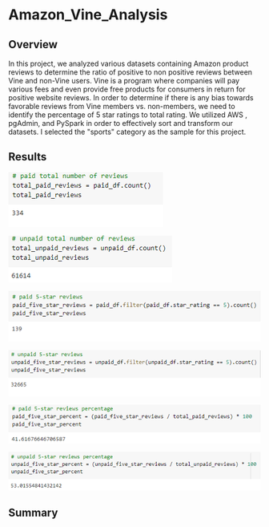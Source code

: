 # Amazon_Vine_Analysis

## Overview

In this project, we analyzed various datasets containing Amazon product reviews to determine the ratio of positive to non positive reviews between Vine and non-Vine users. Vine is a program where companies will pay various fees and even provide free products for consumers in return for positive website reviews. In order to determine if there is any bias towards favorable reviews from Vine members vs. non-members, we need to identify the percentage of 5 star ratings to total rating.  We utilized AWS , pgAdmin, and PySpark in order to effectively sort and transform our datasets. I selected the "sports" category as the sample for this project.

## Results
![](https://github.com/WIPartain/Amazon_Vine_Analysis/blob/main/images/paidreview.png)

![](https://github.com/WIPartain/Amazon_Vine_Analysis/blob/main/images/unpaidreview.png)

![](https://github.com/WIPartain/Amazon_Vine_Analysis/blob/main/images/paidfivestar.png)

![](https://github.com/WIPartain/Amazon_Vine_Analysis/blob/main/images/unpaidfivestar.png)

![](https://github.com/WIPartain/Amazon_Vine_Analysis/blob/main/images/paidpercent.png)

![](https://github.com/WIPartain/Amazon_Vine_Analysis/blob/main/images/unpaidpercent.png)

## Summary
